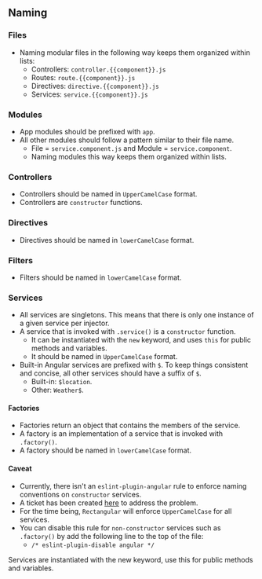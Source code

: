## Naming

### Files
- Naming modular files in the following way keeps them organized within lists:
	- Controllers: `controller.{{component}}.js`
	- Routes: `route.{{component}}.js`
	- Directives: `directive.{{component}}.js`
	- Services: `service.{{component}}.js`

### Modules
- App modules should be prefixed with `app`.
- All other modules should follow a pattern similar to their file name.
	- File = `service.component.js` and Module = `service.component`.
	- Naming modules this way keeps them organized within lists.

### Controllers
- Controllers should be named in `UpperCamelCase` format.
- Controllers are `constructor` functions.

### Directives
- Directives should be named in `lowerCamelCase` format.

### Filters
- Filters should be named in `lowerCamelCase` format.

### Services
- All services are singletons. This means that there is only one instance of a given service per injector.
- A service that is invoked with `.service()` is a `constructor` function.
	- It can be instantiated with the `new` keyword, and uses `this` for public methods and variables.
	- It should be named in `UpperCamelCase` format.
- Built-in Angular services are prefixed with `$`. To keep things consistent and concise, all other services should have a suffix of `$`.
	- Built-in: `$location`.
	- Other: `Weather$`.

#### Factories
- Factories return an object that contains the members of the service.
- A factory is an implementation of a service that is invoked with `.factory()`.
- A factory should be named in `lowerCamelCase` format.


#### Caveat
- Currently, there isn't an `eslint-plugin-angular` rule to enforce naming conventions on `constructor` services.
- A ticket has been created [here](https://github.com/Gillespie59/eslint-plugin-angular/issues/418) to address the problem.
- For the time being, `Rectangular` will enforce `UpperCamelCase` for all services.
- You can disable this rule for `non-constructor` services such as `.factory()` by add the following line to the top of the file:
	- `/* eslint-plugin-disable angular */`
	
Services are instantiated with the new keyword, use this for public methods and variables.